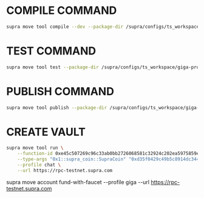 # COMPILE COMMAND

```bash
supra move tool compile --dev --package-dir /supra/configs/ts_workspace/giga-protocol/src/move
```

# TEST COMMAND
```bash
supra move tool test --package-dir /supra/configs/ts_workspace/giga-protocol/src/move
```

# PUBLISH COMMAND
```bash
supra move tool publish --package-dir /supra/configs/ts_workspace/giga-protocol/src/move --profile chat --url https://rpc-testnet.supra.com 
```

# CREATE VAULT
```bash
supra move tool run \
    --function-id 0xe45c507269c96c33ab0bb2726068581c32924c202ea5975859e72ad989e7c10a::router::create_vault_entry \
    --type-args "0x1::supra_coin::SupraCoin" "0xd35f0429c49b5c8914dc34488d788873bd23da7c19f617ad3eb7418241d938b6::VB::VB"\
    --profile chat \
    --url https://rpc-testnet.supra.com
```

supra move account fund-with-faucet --profile giga --url https://rpc-testnet.supra.com 